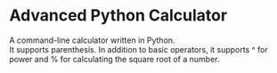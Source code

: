 # Advanced Python Calculator

A command-line calculator written in Python.  
It supports parenthesis. In addition to basic operators, it supports ^ for power and % for calculating the square root of a number.
